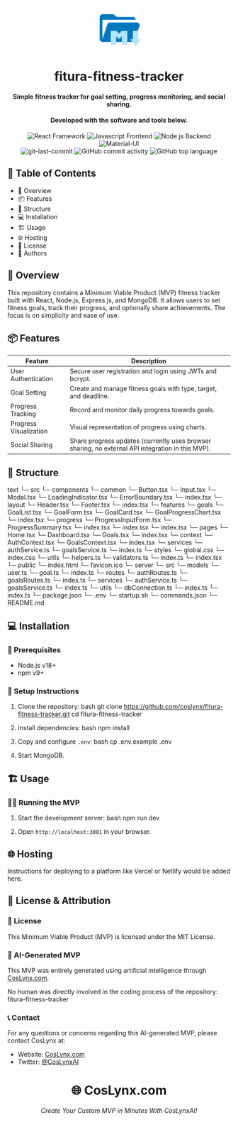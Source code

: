 <div class="hero-icon" align="center">
  <img src="https://raw.githubusercontent.com/PKief/vscode-material-icon-theme/ec559a9f6bfd399b82bb44393651661b08aaf7ba/icons/folder-markdown-open.svg" width="100" />
</div>

<h1 align="center">
fitura-fitness-tracker
</h1>
<h4 align="center">Simple fitness tracker for goal setting, progress monitoring, and social sharing.</h4>
<h4 align="center">Developed with the software and tools below.</h4>
<div class="badges" align="center">
  <img src="https://img.shields.io/badge/Framework-React-blue" alt="React Framework">
  <img src="https://img.shields.io/badge/Frontend-Javascript-red" alt="Javascript Frontend">
  <img src="https://img.shields.io/badge/Backend-Node.js-blue" alt="Node.js Backend">
  <img src="https://img.shields.io/badge/UI-Material--UI-yellow" alt="Material-UI">
</div>
<div class="badges" align="center">
  <img src="https://img.shields.io/github/last-commit/coslynx/fitura-fitness-tracker?style=flat-square&color=5D6D7E" alt="git-last-commit" />
  <img src="https://img.shields.io/github/commit-activity/m/coslynx/fitura-fitness-tracker?style=flat-square&color=5D6D7E" alt="GitHub commit activity" />
  <img src="https://img.shields.io/github/languages/top/coslynx/fitura-fitness-tracker?style=flat-square&color=5D6D7E" alt="GitHub top language" />
</div>

## 📑 Table of Contents
- 📍 Overview
- 📦 Features
- 📂 Structure
- 💻 Installation
- 🏗️ Usage
- 🌐 Hosting
- 📄 License
- 👏 Authors

## 📍 Overview
This repository contains a Minimum Viable Product (MVP) fitness tracker built with React, Node.js, Express.js, and MongoDB.  It allows users to set fitness goals, track their progress, and optionally share achievements.  The focus is on simplicity and ease of use.

## 📦 Features
| Feature            | Description                                                                                                        |
|--------------------|--------------------------------------------------------------------------------------------------------------------|
| User Authentication | Secure user registration and login using JWTs and bcrypt.                                                              |
| Goal Setting        | Create and manage fitness goals with type, target, and deadline.                                                    |
| Progress Tracking   | Record and monitor daily progress towards goals.                                                                     |
| Progress Visualization | Visual representation of progress using charts.                                                                       |
| Social Sharing     | Share progress updates (currently uses browser sharing, no external API integration in this MVP).                    |


## 📂 Structure
text
└─ src
  └─ components
    └─ common
      └─ Button.tsx
      └─ Input.tsx
      └─ Modal.tsx
      └─ LoadingIndicator.tsx
      └─ ErrorBoundary.tsx
      └─ index.tsx
    └─ layout
      └─ Header.tsx
      └─ Footer.tsx
      └─ index.tsx
    └─ features
      └─ goals
        └─ GoalList.tsx
        └─ GoalForm.tsx
        └─ GoalCard.tsx
        └─ GoalProgressChart.tsx
        └─ index.tsx
      └─ progress
        └─ ProgressInputForm.tsx
        └─ ProgressSummary.tsx
        └─ index.tsx
      └─ index.tsx
    └─ index.tsx
  └─ pages
    └─ Home.tsx
    └─ Dashboard.tsx
    └─ Goals.tsx
    └─ index.tsx
  └─ context
    └─ AuthContext.tsx
    └─ GoalsContext.tsx
    └─ index.tsx
  └─ services
    └─ authService.ts
    └─ goalsService.ts
    └─ index.ts
  └─ styles
    └─ global.css
    └─ index.css
  └─ utils
    └─ helpers.ts
    └─ validators.ts
    └─ index.ts
  └─ index.tsx
└─ public
  └─ index.html
  └─ favicon.ico
└─ server
  └─ src
    └─ models
      └─ user.ts
      └─ goal.ts
      └─ index.ts
    └─ routes
      └─ authRoutes.ts
      └─ goalsRoutes.ts
      └─ index.ts
    └─ services
      └─ authService.ts
      └─ goalsService.ts
      └─ index.ts
    └─ utils
      └─ dbConnection.ts
      └─ index.ts
    └─ index.ts
  └─ package.json
└─ .env
└─ startup.sh
└─ commands.json
└─ README.md



## 💻 Installation
### 🔧 Prerequisites
- Node.js v18+
- npm v9+

### 🚀 Setup Instructions
1. Clone the repository:
   bash
   git clone https://github.com/coslynx/fitura-fitness-tracker.git
   cd fitura-fitness-tracker
   
2. Install dependencies:
   bash
   npm install
   
3. Copy and configure `.env`:
   bash
   cp .env.example .env
   
4. Start MongoDB.

## 🏗️ Usage
### 🏃‍♂️ Running the MVP
1. Start the development server:
   bash
   npm run dev
   
2. Open `http://localhost:3001` in your browser.


## 🌐 Hosting
Instructions for deploying to a platform like Vercel or Netlify would be added here.


## 📜 License & Attribution

### 📄 License
This Minimum Viable Product (MVP) is licensed under the MIT License.

### 🤖 AI-Generated MVP
This MVP was entirely generated using artificial intelligence through [CosLynx.com](https://coslynx.com).

No human was directly involved in the coding process of the repository: fitura-fitness-tracker

### 📞 Contact
For any questions or concerns regarding this AI-generated MVP, please contact CosLynx at:
- Website: [CosLynx.com](https://coslynx.com)
- Twitter: [@CosLynxAI](https://x.com/CosLynxAI)

<p align="center">
  <h1 align="center">🌐 CosLynx.com</h1>
</p>
<p align="center">
  <em>Create Your Custom MVP in Minutes With CosLynxAI!</em>
</p>
<div class="badges" align="center">
<img src="https://img.shields.io/badge/Developers-Drix10,_Kais_Radwan-red" alt="">
<img src="https://img.shields.io/badge/Website-CosLynx.com-blue" alt="">
<img src="https://img.shields.io/badge/Backed_by-Google,_Microsoft_&_Amazon_for_Startups-red" alt="">
<img src="https://img.shields.io/badge/Finalist-Backdrop_Build_v4,_v6-black" alt="">
</div>